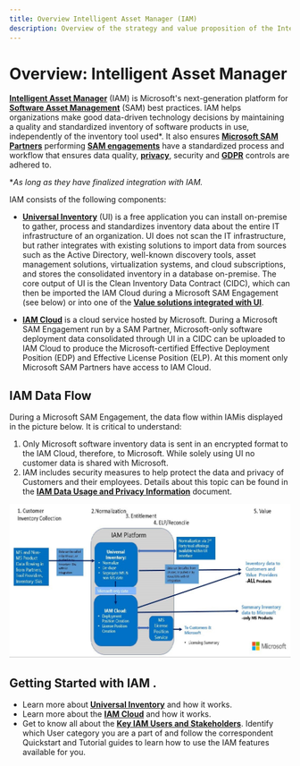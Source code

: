```yaml
---
title: Overview Intelligent Asset Manager (IAM)
description: Overview of the strategy and value proposition of the Intelligent Asset Manager platform from the Software Asset Management organization at Microsoft. Its main components IAM Cloud and Universal Inventory and the high level IAM Data Flow are also briefly described. 
---
```

# Overview: Intelligent Asset Manager

[**Intelligent Asset Manager**](https://aka.ms/SAMIAM) (IAM) is Microsoft's next-generation platform for [**Software Asset Management**](https://www.microsoft.com/sam) (SAM) best practices. IAM helps organizations make good data-driven technology decisions by maintaining a quality and standardized inventory of software products in use, independently of the inventory tool used*. It also ensures [**Microsoft SAM Partners**](https://www.microsoft.com/sam/programs-sampartner.aspx) performing [**SAM engagements**](https://www.microsoft.com/sam/programs-engagements.aspx) have a standardized process and workflow that ensures data quality, [**privacy**](https://privacy.microsoft.com), security and [**GDPR**](https://www.microsoft.com/it-it/trustcenter/privacy/gdpr) controls are adhered to.

**As long as they have finalized integration with IAM.*

IAM consists of the following components:

- [**Universal Inventory**](UI.md) (UI) is a free application you can install on-premise to gather, process and standardizes inventory data about the entire IT infrastructure of an organization. UI does not scan the IT infrastructure, but rather integrates with existing solutions to import data from sources such as the Active Directory, well-known discovery tools, asset management solutions, virtualization systems, and cloud subscriptions, and stores the consolidated inventory in a database on-premise. The core output of UI is the Clean Inventory Data Contract (CIDC), which can then be imported the IAM Cloud during a Microsoft SAM Engagement (see below) or into one of the [**Value solutions integrated with UI**](https://aka.ms/samiam).

- [**IAM Cloud**](IAMCloud.md) is a cloud service hosted by Microsoft. During a Microsoft SAM Engagement run by a SAM Partner, Microsoft-only software deployment data consolidated through UI in a CIDC can be uploaded to IAM Cloud to produce the Microsoft-certified Effective Deployment Position (EDP) and Effective License Position (ELP). At this moment only Microsoft SAM Partners have access to IAM Cloud.

## IAM Data Flow

During a Microsoft SAM Engagement, the data flow within IAMis displayed in the picture below. It is critical to understand:

1. Only Microsoft software inventory data is sent in an encrypted format to the IAM Cloud, therefore, to Microsoft. While solely using UI no customer data is shared with Microsoft.
1. IAM includes security measures to help protect the data and privacy of Customers and their employees. Details about this topic can be found in the [**IAM Data Usage and Privacy Information**](https://aka.ms/iamdatausage) document.

![Intelligent Asset Manager Data Flow](media/Full-Data-Flow-IAM-UI.jpg)

## Getting Started with IAM .

- Learn more about [**Universal Inventory**](UI.md) and how it works.  
- Learn more about the [**IAM Cloud**](IAMCloud.md) and how it works.
- Get to know all about the [**Key IAM Users and Stakeholders**](key-users.md). Identify which User category you are a part of and follow the correspondent Quickstart and Tutorial guides to learn how to use the IAM features available for you.
